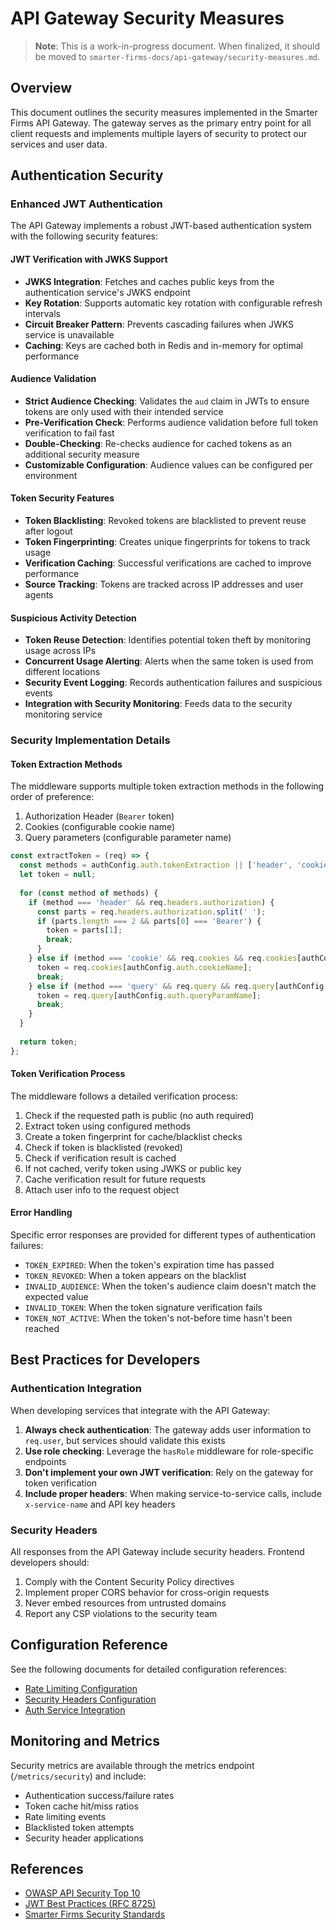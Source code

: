 # API Gateway Security Measures

> **Note**: This is a work-in-progress document. When finalized, it should be moved to `smarter-firms-docs/api-gateway/security-measures.md`.

## Overview

This document outlines the security measures implemented in the Smarter Firms API Gateway. The gateway serves as the primary entry point for all client requests and implements multiple layers of security to protect our services and user data.

## Authentication Security

### Enhanced JWT Authentication

The API Gateway implements a robust JWT-based authentication system with the following security features:

#### JWT Verification with JWKS Support

- **JWKS Integration**: Fetches and caches public keys from the authentication service's JWKS endpoint
- **Key Rotation**: Supports automatic key rotation with configurable refresh intervals
- **Circuit Breaker Pattern**: Prevents cascading failures when JWKS service is unavailable
- **Caching**: Keys are cached both in Redis and in-memory for optimal performance

#### Audience Validation

- **Strict Audience Checking**: Validates the `aud` claim in JWTs to ensure tokens are only used with their intended service
- **Pre-Verification Check**: Performs audience validation before full token verification to fail fast
- **Double-Checking**: Re-checks audience for cached tokens as an additional security measure
- **Customizable Configuration**: Audience values can be configured per environment

#### Token Security Features

- **Token Blacklisting**: Revoked tokens are blacklisted to prevent reuse after logout
- **Token Fingerprinting**: Creates unique fingerprints for tokens to track usage
- **Verification Caching**: Successful verifications are cached to improve performance
- **Source Tracking**: Tokens are tracked across IP addresses and user agents

#### Suspicious Activity Detection

- **Token Reuse Detection**: Identifies potential token theft by monitoring usage across IPs
- **Concurrent Usage Alerting**: Alerts when the same token is used from different locations
- **Security Event Logging**: Records authentication failures and suspicious events
- **Integration with Security Monitoring**: Feeds data to the security monitoring service

### Security Implementation Details

#### Token Extraction Methods

The middleware supports multiple token extraction methods in the following order of preference:

1. Authorization Header (`Bearer` token)
2. Cookies (configurable cookie name)
3. Query parameters (configurable parameter name)

```javascript
const extractToken = (req) => {
  const methods = authConfig.auth.tokenExtraction || ['header', 'cookie', 'query'];
  let token = null;
  
  for (const method of methods) {
    if (method === 'header' && req.headers.authorization) {
      const parts = req.headers.authorization.split(' ');
      if (parts.length === 2 && parts[0] === 'Bearer') {
        token = parts[1];
        break;
      }
    } else if (method === 'cookie' && req.cookies && req.cookies[authConfig.auth.cookieName]) {
      token = req.cookies[authConfig.auth.cookieName];
      break;
    } else if (method === 'query' && req.query && req.query[authConfig.auth.queryParamName]) {
      token = req.query[authConfig.auth.queryParamName];
      break;
    }
  }
  
  return token;
};
```

#### Token Verification Process

The middleware follows a detailed verification process:

1. Check if the requested path is public (no auth required)
2. Extract token using configured methods
3. Create a token fingerprint for cache/blacklist checks
4. Check if token is blacklisted (revoked)
5. Check if verification result is cached
6. If not cached, verify token using JWKS or public key
7. Cache verification result for future requests
8. Attach user info to the request object

#### Error Handling

Specific error responses are provided for different types of authentication failures:

- `TOKEN_EXPIRED`: When the token's expiration time has passed
- `TOKEN_REVOKED`: When a token appears on the blacklist
- `INVALID_AUDIENCE`: When the token's audience claim doesn't match the expected value
- `INVALID_TOKEN`: When the token signature verification fails
- `TOKEN_NOT_ACTIVE`: When the token's not-before time hasn't been reached

## Best Practices for Developers

### Authentication Integration

When developing services that integrate with the API Gateway:

1. **Always check authentication**: The gateway adds user information to `req.user`, but services should validate this exists
2. **Use role checking**: Leverage the `hasRole` middleware for role-specific endpoints
3. **Don't implement your own JWT verification**: Rely on the gateway for token verification
4. **Include proper headers**: When making service-to-service calls, include `x-service-name` and API key headers

### Security Headers

All responses from the API Gateway include security headers. Frontend developers should:

1. Comply with the Content Security Policy directives
2. Implement proper CORS behavior for cross-origin requests
3. Never embed resources from untrusted domains
4. Report any CSP violations to the security team

## Configuration Reference

See the following documents for detailed configuration references:

- [Rate Limiting Configuration](./rate-limiting-configuration.md)
- [Security Headers Configuration](./security-headers-configuration.md)
- [Auth Service Integration](./auth-service-integration.md)

## Monitoring and Metrics

Security metrics are available through the metrics endpoint (`/metrics/security`) and include:

- Authentication success/failure rates
- Token cache hit/miss ratios
- Rate limiting events
- Blacklisted token attempts
- Security header applications

## References

- [OWASP API Security Top 10](https://owasp.org/www-project-api-security/)
- [JWT Best Practices (RFC 8725)](https://datatracker.ietf.org/doc/html/rfc8725)
- [Smarter Firms Security Standards](https://github.com/Smarter-Firms/smarter-firms-docs/security/standards.md) 